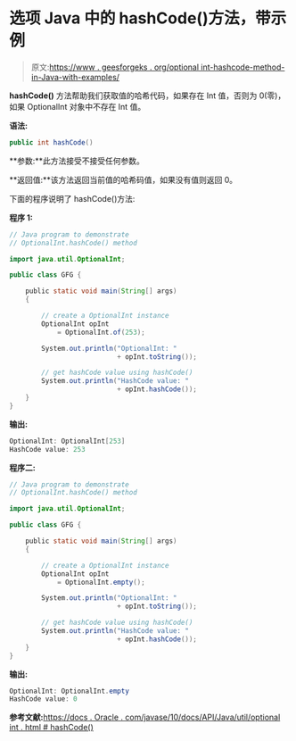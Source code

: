 # 选项 Java 中的 hashCode()方法，带示例

> 原文:[https://www . geesforgeks . org/optional int-hashcode-method-in-Java-with-examples/](https://www.geeksforgeeks.org/optionalint-hashcode-method-in-java-with-examples/)

**hashCode()** 方法帮助我们获取值的哈希代码，如果存在 Int 值，否则为 0(零)，如果 OptionalInt 对象中不存在 Int 值。

**语法:**

```java
public int hashCode()

```

**参数:**此方法接受不接受任何参数。

**返回值:**该方法返回当前值的哈希码值，如果没有值则返回 0。

下面的程序说明了 hashCode()方法:

**程序 1:**

```java
// Java program to demonstrate
// OptionalInt.hashCode() method

import java.util.OptionalInt;

public class GFG {

    public static void main(String[] args)
    {

        // create a OptionalInt instance
        OptionalInt opInt
            = OptionalInt.of(253);

        System.out.println("OptionalInt: "
                           + opInt.toString());

        // get hashCode value using hashCode()
        System.out.println("HashCode value: "
                           + opInt.hashCode());
    }
}
```

**输出:**

```java
OptionalInt: OptionalInt[253]
HashCode value: 253

```

**程序二:**

```java
// Java program to demonstrate
// OptionalInt.hashCode() method

import java.util.OptionalInt;

public class GFG {

    public static void main(String[] args)
    {

        // create a OptionalInt instance
        OptionalInt opInt
            = OptionalInt.empty();

        System.out.println("OptionalInt: "
                           + opInt.toString());

        // get hashCode value using hashCode()
        System.out.println("HashCode value: "
                           + opInt.hashCode());
    }
}
```

**输出:**

```java
OptionalInt: OptionalInt.empty
HashCode value: 0

```

**参考文献:**[https://docs . Oracle . com/javase/10/docs/API/Java/util/optional int . html # hashCode()](https://docs.oracle.com/javase/10/docs/api/java/util/OptionalInt.html#hashCode())